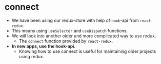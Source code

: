 # connect
- We have been using our redux-store with help of `hook`-api from `react-redux`.
- This means using `useSelector` and `useDispatch` functions.
- We will look into another older and more complicated way to use redux.
    - The `connect` function provided by `react-redux`.
- **In new apps, use the hook-api**.
    - Knowing how to use connect is useful for maintaining older projects using redux.



